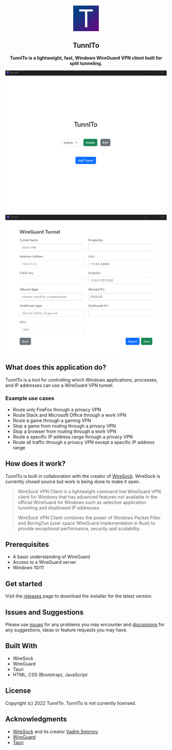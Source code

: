 <br />
<div align="center">
  <a href="https://github.com/othneildrew/Best-README-Template">
    <img src="readme-images/logo.png" alt="Logo" width="80" height="80">
  </a>

  <h2 align="center">TunnlTo</h2>

  <p align="center">
    <b>TunnlTo is a lightweight, fast, Windows WireGuard VPN client built for split tunneling.</b>
    <br />
  </p>
  <img src="./readme-images/screenshot-home-page.png">
  <br />
  <br />
  <img src="./readme-images/screenshot-edit-page.png">
  <br />

</div>

## What does this application do?
TunnlTo is a tool for controlling which Windows applications, processes, and IP addresses can use a WireGuard VPN tunnel.

### Example use cases
* Route only FireFox through a privacy VPN
* Route Slack and Microsoft Office through a work VPN
* Route a game through a gaming VPN
* Stop a game from routing through a privacy VPN
* Stop a browser from routing through a work VPN
* Route a specific IP address range through a privacy VPN
* Route all traffic through a privacy VPN except a specific IP address range

## How does it work?
TunnlTo is built in collaboration with the creator of [WireSock](https://www.wiresock.net/). WireSock is currently closed source but work is being done to make it open.

> WireSock VPN Client is a lightweight command line WireGuard VPN client for Windows that has advanced features not available in the official WireGuard for Windows such as selective application tunneling and disallowed IP addresses.
>
>WireSock VPN Client combines the power of Windows Packet Filter and BoringTun (user space WireGuard implementation in Rust) to provide exceptional performance, security and scalability. 

## Prerequisites
* A basic understanding of WireGuard
* Access to a WireGuard server
* Windows 10/11

## Get started
Visit the [releases](https://github.com/TunnlTo/desktop-app/releases) page to download the installer for the latest version.

## Issues and Suggestions
Please use [issues](https://github.com/TunnlTo/desktop-app/issues) for any problems you may encounter and [discussions](https://github.com/TunnlTo/desktop-app/discussions) for any suggestions, ideas or feature requests you may have.

## Built With
* WireSock
* WireGuard
* Tauri
* HTML, CSS (Bootstrap), JavaScript

## License
Copyright (c) 2022 TunnlTo. TunnlTo is not currently licensed.

## Acknowledgments

* [WireSock](https://www.wiresock.net/) and its creator [Vadim Smirnov](https://www.ntkernel.com/)
* [WireGuard](https://www.wireguard.com/)
* [Tauri](https://tauri.app/)